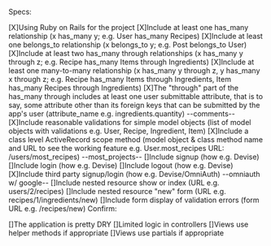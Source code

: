 Specs:

 [X]Using Ruby on Rails for the project
 [X]Include at least one has_many relationship (x has_many y; e.g. User has_many Recipes)
 [X]Include at least one belongs_to relationship (x belongs_to y; e.g. Post belongs_to User)
 [X]Include at least two has_many through relationships (x has_many y through z; e.g. Recipe has_many Items through Ingredients)
 [X]Include at least one many-to-many relationship (x has_many y through z, y has_many x through z; e.g. Recipe has_many Items through Ingredients, Item has_many Recipes through Ingredients)
 [X]The "through" part of the has_many through includes at least one user submittable attribute, that is to say, some attribute other than its foreign keys that can be submitted by the app's user (attribute_name e.g. ingredients.quantity) --comments--
 [X]Include reasonable validations for simple model objects (list of model objects with validations e.g. User, Recipe, Ingredient, Item)
 [X]Include a class level ActiveRecord scope method (model object & class method name and URL to see the working feature e.g. User.most_recipes URL: /users/most_recipes) --most_projects--
 []Include signup (how e.g. Devise)
 []Include login (how e.g. Devise)
 []Include logout (how e.g. Devise)
 [X]Include third party signup/login (how e.g. Devise/OmniAuth) --omniauth w/ google--
 []Include nested resource show or index (URL e.g. users/2/recipes)
 []Include nested resource "new" form (URL e.g. recipes/1/ingredients/new)
 []Include form display of validation errors (form URL e.g. /recipes/new)
Confirm:

 []The application is pretty DRY
 []Limited logic in controllers
 []Views use helper methods if appropriate
 []Views use partials if appropriate